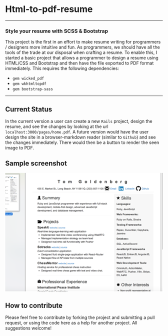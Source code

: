 # Html-to-pdf-resume
**** 
### Style your resume with SCSS & Bootstrap
This project is the first in an effort to make resume writing for programmers / designers more intuitive and fun.
As programmers, we should have all the tools of the trade at our disposal when crafting a resume. To enable this, I started a basic project that allows a programmer to design a resume using HTML/CSS and Bootstrap and then have the file exported to PDF format immediately. This requires the following dependencies: 
  - `gem wicked_pdf` 
  - `gem wkhtmltopdf` 
  - `gem bootstrap-sass`

**** 
## Current Status 
In the current version a user can create a new `Rails` project, design the resume, and see the changes by looking at the url `localhost:3000/pages/home.pdf`. A future version would have the user design the site in a browser-markdown reader (similar to `Github`) and see the changes immediately. There would then be a button to render the seen image to PDF. 

## Sample screenshot 
![screenshot](https://raw.githubusercontent.com/tgoldenberg/html-to-pdf-resume/master/resume.png)

## How to contribute 
Please feel free to contribute by forking the project and submitting a pull request, or using the code here as a help for another project. All suggestions welcome!
